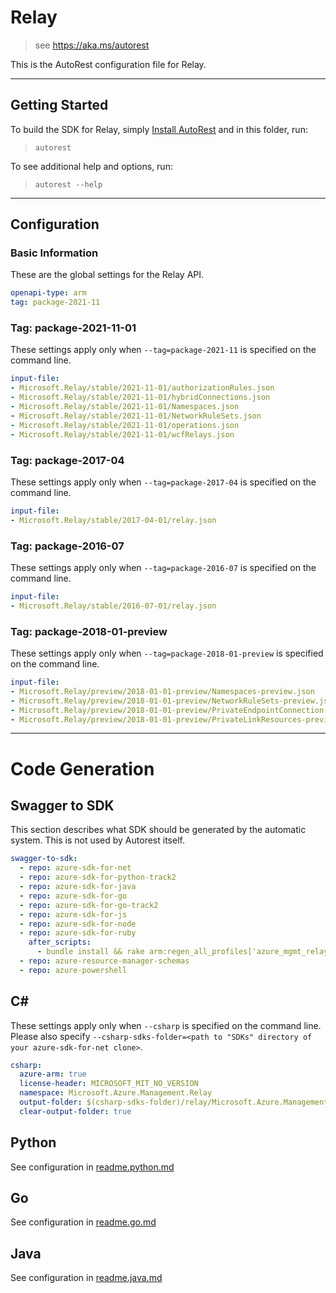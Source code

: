 # Relay

> see https://aka.ms/autorest

This is the AutoRest configuration file for Relay.



---
## Getting Started
To build the SDK for Relay, simply [Install AutoRest](https://aka.ms/autorest/install) and in this folder, run:

> `autorest`

To see additional help and options, run:

> `autorest --help`
---

## Configuration


### Basic Information
These are the global settings for the Relay API.

``` yaml
openapi-type: arm
tag: package-2021-11
```

### Tag: package-2021-11-01

These settings apply only when `--tag=package-2021-11` is specified on the command line.

``` yaml $(tag) == 'package-2021-11'
input-file:
- Microsoft.Relay/stable/2021-11-01/authorizationRules.json
- Microsoft.Relay/stable/2021-11-01/hybridConnections.json
- Microsoft.Relay/stable/2021-11-01/Namespaces.json
- Microsoft.Relay/stable/2021-11-01/NetworkRuleSets.json
- Microsoft.Relay/stable/2021-11-01/operations.json
- Microsoft.Relay/stable/2021-11-01/wcfRelays.json
```

### Tag: package-2017-04

These settings apply only when `--tag=package-2017-04` is specified on the command line.

``` yaml $(tag) == 'package-2017-04'
input-file:
- Microsoft.Relay/stable/2017-04-01/relay.json
```


### Tag: package-2016-07

These settings apply only when `--tag=package-2016-07` is specified on the command line.

``` yaml $(tag) == 'package-2016-07'
input-file:
- Microsoft.Relay/stable/2016-07-01/relay.json
```


### Tag: package-2018-01-preview

These settings apply only when `--tag=package-2018-01-preview` is specified on the command line.

``` yaml $(tag) == 'package-2018-01-preview'
input-file:
- Microsoft.Relay/preview/2018-01-01-preview/Namespaces-preview.json
- Microsoft.Relay/preview/2018-01-01-preview/NetworkRuleSets-preview.json
- Microsoft.Relay/preview/2018-01-01-preview/PrivateEndpointConnection-preview.json
- Microsoft.Relay/preview/2018-01-01-preview/PrivateLinkResources-preview.json
```


---
# Code Generation


## Swagger to SDK

This section describes what SDK should be generated by the automatic system.
This is not used by Autorest itself.

``` yaml $(swagger-to-sdk)
swagger-to-sdk:
  - repo: azure-sdk-for-net
  - repo: azure-sdk-for-python-track2
  - repo: azure-sdk-for-java
  - repo: azure-sdk-for-go
  - repo: azure-sdk-for-go-track2
  - repo: azure-sdk-for-js
  - repo: azure-sdk-for-node
  - repo: azure-sdk-for-ruby
    after_scripts:
      - bundle install && rake arm:regen_all_profiles['azure_mgmt_relay']
  - repo: azure-resource-manager-schemas
  - repo: azure-powershell
```


## C#

These settings apply only when `--csharp` is specified on the command line.
Please also specify `--csharp-sdks-folder=<path to "SDKs" directory of your azure-sdk-for-net clone>`.

``` yaml $(csharp)
csharp:
  azure-arm: true
  license-header: MICROSOFT_MIT_NO_VERSION
  namespace: Microsoft.Azure.Management.Relay
  output-folder: $(csharp-sdks-folder)/relay/Microsoft.Azure.Management.Relay/src/Generated
  clear-output-folder: true
```

## Python

See configuration in [readme.python.md](./readme.python.md)

## Go

See configuration in [readme.go.md](./readme.go.md)

## Java

See configuration in [readme.java.md](./readme.java.md)

